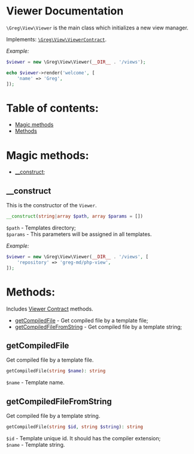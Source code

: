 # Viewer Documentation

`\Greg\View\Viewer` is the main class which initializes a new view manager.

Implements: [`\Greg\View\ViewerContract`](ViewerContract.md).

_Example:_

```php
$viewer = new \Greg\View\Viewer(__DIR__ . '/views');

echo $viewer->render('welcome', [
    'name' => 'Greg',
]);
```

# Table of contents:

* [Magic methods](#magic-methods)
* [Methods](#methods)

# Magic methods:

* [__construct](#__construct);

## __construct 

This is the constructor of the `Viewer`.

```php
__construct(string|array $path, array $params = [])
```

`$path` - Templates directory;  
`$params` - This parameters will be assigned in all templates.

_Example:_

```php
$viewer = new \Greg\View\Viewer(__DIR__ . '/views', [
    'repository' => 'greg-md/php-view',
]);
```

# Methods:

Includes [Viewer Contract](ViewerContract.md) methods.

* [getCompiledFile](#getcompiledfile) - Get compiled file by a template file;
* [getCompiledFileFromString](#getcompiledfilefromstring) - Get compiled file by a template string;

## getCompiledFile

Get compiled file by a template file.

```php
getCompiledFile(string $name): string
```

`$name` - Template name.

## getCompiledFileFromString

Get compiled file by a template string.

```php
getCompiledFile(string $id, string $string): string
```

`$id` - Template unique id. It should has the compiler extension;  
`$name` - Template string.
